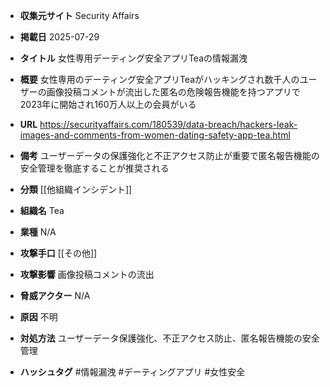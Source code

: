 - **収集元サイト**
Security Affairs

- **掲載日**
2025-07-29

- **タイトル**
女性専用デーティング安全アプリTeaの情報漏洩

- **概要**
女性専用のデーティング安全アプリTeaがハッキングされ数千人のユーザーの画像投稿コメントが流出した匿名の危険報告機能を持つアプリで2023年に開始され160万人以上の会員がいる

- **URL**
https://securityaffairs.com/180539/data-breach/hackers-leak-images-and-comments-from-women-dating-safety-app-tea.html

- **備考**
ユーザーデータの保護強化と不正アクセス防止が重要で匿名報告機能の安全管理を徹底することが推奨される

- **分類**
[[他組織インシデント]]

- **組織名**
Tea

- **業種**
N/A

- **攻撃手口**
[[その他]]

- **攻撃影響**
画像投稿コメントの流出

- **脅威アクター**
N/A

- **原因**
不明

- **対処方法**
ユーザーデータ保護強化、不正アクセス防止、匿名報告機能の安全管理

- **ハッシュタグ**
#情報漏洩 #デーティングアプリ #女性安全
